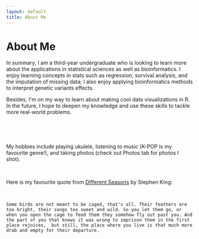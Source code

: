 ```yaml
---
layout: default
title: About Me
---
```

# About Me


In summary, I am a third-year undergraduate who is looking to learn more about the applications in statistical sciences as well as bioinformatics. 
I enjoy learning concepts in stats such as regression, survival analysis, and the imputation of missing data; I also 
enjoy applying bioinformatics methods to interpret genetic variants effects. 

Besides, I'm on my way to learn about making cool data visualizations in R.
In the future, I hope to deepen my knowledge and use these skills to tackle more real-world problems.

&nbsp;

[//]: # (currently working)

&nbsp;

My hobbies include playing ukulele, listening to music (K-POP is my favourite genre!), and taking photos (check out Photos tab for photos I shot).

&nbsp;

Here is my favourite quote from [Different Seasons](https://stephenking.com/works/collection/different-seasons.html) by Stephen King:

&nbsp;

`Some birds are not meant to be caged, that's all. Their feathers are too bright, their songs too sweet and wild. So you let them go, or when you open the cage to feed them they somehow fly out past you. And the part of you that knows it was wrong to imprison them in the first place rejoices, 
but still, the place where you live is that much more drab and empty for their departure.`

&nbsp;

